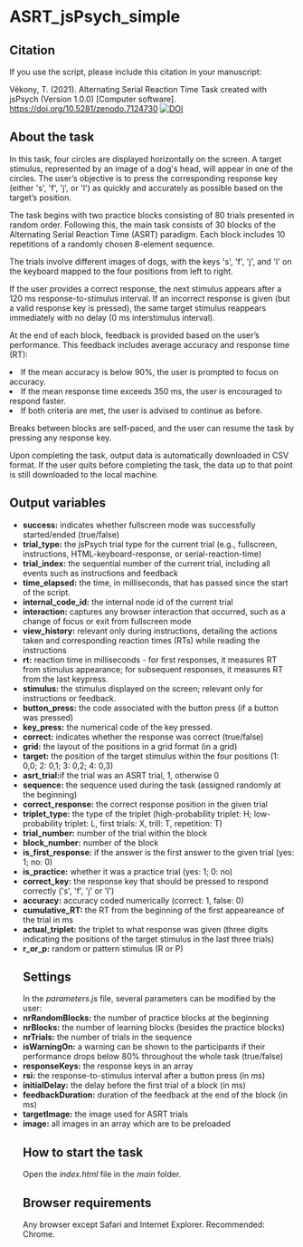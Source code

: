# ASRT_jsPsych_simple

<h2>Citation</h2>
If you use the script, please include this citation in your manuscript:

Vékony, T. (2021). Alternating Serial Reaction Time Task created with jsPsych (Version 1.0.0) [Computer software]. https://doi.org/10.5281/zenodo.7124730
<a href="https://zenodo.org/badge/latestdoi/258316160"><img src="https://zenodo.org/badge/258316160.svg" alt="DOI"></a>

<h2>About the task</h2>

In this task, four circles are displayed horizontally on the screen. A target stimulus, represented by an image of a dog's head, will appear in one of the circles. The user’s objective is to press the corresponding response key (either 's', 'f', 'j', or 'l') as quickly and accurately as possible based on the target’s position.

The task begins with two practice blocks consisting of 80 trials presented in random order. Following this, the main task consists of 30 blocks of the Alternating Serial Reaction Time (ASRT) paradigm. Each block includes 10 repetitions of a randomly chosen 8-element sequence.

The trials involve different images of dogs, with the keys 's', 'f', 'j', and 'l' on the keyboard mapped to the four positions from left to right.

If the user provides a correct response, the next stimulus appears after a 120 ms response-to-stimulus interval. If an incorrect response is given (but a valid response key is pressed), the same target stimulus reappears immediately with no delay (0 ms interstimulus interval).

At the end of each block, feedback is provided based on the user’s performance. This feedback includes average accuracy and response time (RT):

<li>If the mean accuracy is below 90%, the user is prompted to focus on accuracy.</li>
<li>If the mean response time exceeds 350 ms, the user is encouraged to respond faster.</li>
<li>If both criteria are met, the user is advised to continue as before.</li>
  
Breaks between blocks are self-paced, and the user can resume the task by pressing any response key.

Upon completing the task, output data is automatically downloaded in CSV format. If the user quits before completing the task, the data up to that point is still downloaded to the local machine.

<h2>Output variables</h2>
<ul>
<li><strong>success:</strong> indicates whether fullscreen mode was successfully started/ended (true/false)</li>
<li><strong>trial_type:</strong> the jsPsych trial type for the current trial (e.g., fullscreen, instructions, HTML-keyboard-response, or serial-reaction-time)</li>
<li><strong>trial_index:</strong> the sequential number of the current trial, including all events such as instructions and feedback</li>
<li><strong>time_elapsed:</strong> the time, in milliseconds, that has passed since the start of the script.</li>
<li><strong>internal_code_id:</strong> the internal node id of the current trial</li>
<li><strong>interaction:</strong> captures any browser interaction that occurred, such as a change of focus or exit from fullscreen mode</li>
<li><strong>view_history:</strong> relevant only during instructions, detailing the actions taken and corresponding reaction times (RTs) while reading the instructions</li>
<li><strong>rt:</strong> reaction time in milliseconds - for first responses, it measures RT from stimulus appearance; for subsequent responses, it measures RT from the last keypress.</li>
<li><strong>stimulus:</strong> the stimulus displayed on the screen; relevant only for instructions or feedback.</li>
<li><strong>button_press:</strong> the code associated with the button press (if a button was pressed)</li>
<li><strong>key_press:</strong> the numerical code of the key pressed.</li>
<li><strong>correct:</strong> indicates whether the response was correct (true/false)</li>
<li><strong>grid:</strong> the layout of the positions in a grid format (in a grid)</li>
<li><strong>target:</strong> the position of the target stimulus within the four positions (1: 0,0; 2: 0,1; 3: 0,2; 4: 0,3)</li>
<li><strong>asrt_trial:</strong>if the trial was an ASRT trial, 1, otherwise 0</li>
<li><strong>sequence:</strong> the sequence used during the task (assigned randomly at the beginning)</li>
<li><strong>correct_response:</strong> the correct response position in the given trial</li>
<li><strong>triplet_type:</strong> the type of the triplet (high-probability triplet: H; low-probability triplet: L, first trials: X, trill: T, repetition: T)</li>
<li><strong>trial_number:</strong> number of the trial within the block</li>
<li><strong>block_number:</strong> number of the block </li>
<li><strong>is_first_response:</strong> if the answer is the first answer to the given trial (yes: 1; no: 0)</li>
<li><strong>is_practice:</strong> whether it was a practice trial (yes: 1; 0: no)</li>
<li><strong>correct_key:</strong> the response key that should be pressed to respond correctly ('s', 'f', 'j' or 'l')</li>
<li><strong>accuracy:</strong> accuracy coded numerically (correct: 1, false: 0)</li>
<li><strong>cumulative_RT:</strong> the RT from the beginning of the first appeareance of the trial in ms</li>
<li><strong>actual_triplet:</strong> the triplet to what response was given (three digits indicating the positions of the target stimulus in the last three trials)</li>
<li><strong>r_or_p:</strong> random or pattern stimulus (R or P)</li>

<h2>Settings</h2>
In the <i>parameters.js</i> file, several parameters can be modified by the user:
<li><strong>nrRandomBlocks:</strong> the number of practice blocks at the beginning</li>
<li><strong>nrBlocks:</strong> the number of learning blocks (besides the practice blocks)</li>
<li><strong>nrTrials:</strong> the number of trials in the sequence</li>
<li><strong>isWarningOn:</strong> a warning can be shown to the participants if their performance drops below 80% throughout the whole task (true/false)</li>
<li><strong>responseKeys:</strong> the response keys in an array</li>
<li><strong>rsi:</strong> the response-to-stimulus interval after a button press (in ms)</li>
<li><strong>initialDelay:</strong> the delay before the first trial of a block (in ms) </li>
<li><strong>feedbackDuration:</strong> duration of the feedback at the end of the block (in ms)</li>
<li><strong>targetImage:</strong> the image used for ASRT trials</li>
<li><strong>image:</strong> all images in an array which are to be preloaded</li>

<h2>How to start the task</h2>
Open the <i>index.html</i> file in the <i>main</i> folder.

<h2>Browser requirements</h2>
<p>Any browser except Safari and Internet Explorer. Recommended: Chrome.</p>
